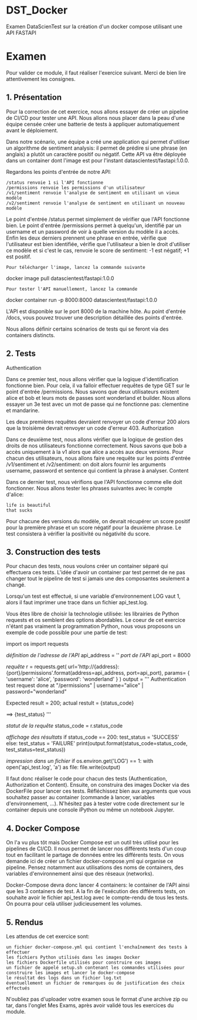 # DST_Docker
Examen DataScienTest sur la création d'un docker compose utilisant une API FASTAPI

# Examen
Pour valider ce module, il faut réaliser l'exercice suivant. Merci de bien lire attentivement les consignes.

## 1. Présentation

Pour la correction de cet exercice, nous allons essayer de créer un pipeline de CI/CD pour tester une API. Nous allons nous placer dans la peau d'une équipe censée créer une batterie de tests à appliquer automatiquement avant le déploiement.

Dans notre scénario, une équipe a créé une application qui permet d'utiliser un algorithme de sentiment analysis: il permet de prédire si une phrase (en anglais) a plutôt un caractère positif ou négatif. Cette API va être déployée dans un container dont l'image est pour l'instant datascientest/fastapi:1.0.0.

Regardons les points d'entrée de notre API:

    /status renvoie 1 si l'API fonctionne
    /permissions renvoie les permissions d'un utilisateur
    /v1/sentiment renvoie l'analyse de sentiment en utilisant un vieux modèle
    /v2/sentiment renvoie l'analyse de sentiment en utilisant un nouveau modèle

Le point d'entrée /status permet simplement de vérifier que l'API fonctionne bien. Le point d'entrée /permissions permet à quelqu'un, identifié par un username et un password de voir à quelle version du modèle il a accès. Enfin les deux derniers prennent une phrase en entrée, vérifie que l'utilisateur est bien identifiée, vérifie que l'utilisateur a bien le droit d'utiliser ce modèle et si c'est le cas, renvoie le score de sentiment: -1 est négatif; +1 est positif.

    Pour télécharger l'image, lancez la commande suivante

docker image pull datascientest/fastapi:1.0.0

    Pour tester l'API manuellement, lancez la commande

docker container run -p 8000:8000 datascientest/fastapi:1.0.0

L'API est disponible sur le port 8000 de la machine hôte. Au point d'entrée /docs, vous pouvez trouver une description détaillée des points d'entrée.

Nous allons définir certains scénarios de tests qui se feront via des containers distincts.

## 2. Tests
Authentication

Dans ce premier test, nous allons vérifier que la logique d'identification fonctionne bien. Pour cela, il va falloir effectuer requêtes de type GET sur le point d'entrée /permissions. Nous savons que deux utilisateurs existent alice et bob et leurs mots de passes sont wonderland et builder. Nous allons essayer un 3e test avec un mot de passe qui ne fonctionne pas: clementine et mandarine.

Les deux premières requêtes devraient renvoyer un code d'erreur 200 alors que la troisième devrait renvoyer un code d'erreur 403.
Authorization

Dans ce deuxième test, nous allons vérifier que la logique de gestion des droits de nos utilisateurs fonctionne correctement. Nous savons que bob a accès uniquement à la v1 alors que alice a accès aux deux versions. Pour chacun des utilisateurs, nous allons faire une requête sur les points d'entrée /v1/sentiment et /v2/sentiment: on doit alors fournir les arguments username, password et sentence qui contient la phrase à analyser.
Content

Dans ce dernier test, nous vérifions que l'API fonctionne comme elle doit fonctionner. Nous allons tester les phrases suivantes avec le compte d'alice:

    life is beautiful
    that sucks

Pour chacune des versions du modèle, on devrait récupérer un score positif pour la première phrase et un score négatif pour la deuxième phrase. Le test consistera à vérifier la positivité ou négativité du score.

## 3. Construction des tests

Pour chacun des tests, nous voulons créer un container séparé qui effectuera ces tests. L'idée d'avoir un container par test permet de ne pas changer tout le pipeline de test si jamais une des composantes seulement a changé.

Lorsqu'un test est effectué, si une variable d'environnement LOG vaut 1, alors il faut imprimer une trace dans un fichier api_test.log.

Vous êtes libre de choisir la technologie utilisée: les librairies de Python requests et os semblent des options abordables. Le coeur de cet exercice n'étant pas vraiment la programmation Python, nous vous proposons un exemple de code possible pour une partie de test:

import os
import requests

*définition de l'adresse de l'API*
api_address = ''
*port de l'API*
api_port = 8000

*requête*
r = requests.get(
    url='http://{address}:{port}/permissions'.format(address=api_address, port=api_port),
    params= {
        'username': 'alice',
        'password': 'wonderland'
    }
)
output = '''
    Authentication test
request done at "/permissions"
| username="alice"
| password="wonderland"

Expected result = 200; 
actual restult = {status_code}

==>  {test_status}
'''


*statut de la requête*
status_code = r.status_code

*affichage des résultats*
if status_code == 200:
    test_status = 'SUCCESS'
else:
    test_status = 'FAILURE'
print(output.format(status_code=status_code, test_status=test_status))

*impression dans un fichier*
if os.environ.get('LOG') == 1:
    with open('api_test.log', 'a') as file:
        file.write(output)

Il faut donc réaliser le code pour chacun des tests (Authentication, Authorization et Content). Ensuite, on construira des images Docker via des DockerFile pour lancer ces tests. Réfléchissez bien aux arguments que vous souhaitez passer au container (commande à lancer, variables d'environnement, ...). N'hésitez pas à tester votre code directement sur le container depuis une console iPython ou même un notebook Jupyter.

## 4. Docker Compose

On l'a vu plus tôt mais Docker Compose est un outil très utilisé pour les pipelines de CI/CD. Il nous permet de lancer nos différents tests d'un coup tout en facilitant le partage de données entre les différents tests. On vous demande ici de créer un fichier docker-compose.yml qui organise ce pipeline. Pensez notamment aux utilisations des noms de containers, des variables d'environnement ainsi que des réseaux (networks).

Docker-Compose devra donc lancer 4 containers: le container de l'API ainsi que les 3 containers de test. A la fin de l'exécution des différents tests, on souhaite avoir le fichier api_test.log avec le compte-rendu de tous les tests. On pourra pour celà utiliser judicieusement les volumes.

## 5. Rendus

Les attendus de cet exercice sont:

    un fichier docker-compose.yml qui contient l'enchaînement des tests à effectuer
    les fichiers Python utilisés dans les images Docker
    les fichiers Dockerfile utilisés pour construire ces images
    un fichier de appelé setup.sh contenant les commandes utilisées pour construire les images et lancer le docker-compose
    le résultat des logs dans un fichier log.txt
    éventuellement un fichier de remarques ou de justification des choix effectués

N'oubliez pas d'uploader votre examen sous le format d'une archive zip ou tar, dans l'onglet Mes Exams, après avoir validé tous les exercices du module.
